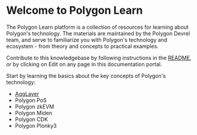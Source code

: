 # Welcome to Polygon Learn

The Polygon Learn platform is a collection of resources for learning about
Polygon's technology. The materials are maintained by the Polygon Devrel team,
and serve to familiarize you with Polygon's technology and ecosystem - from
theory and concepts to practical examples.

Contribute to this knowledgebase by following instructions in the
[README](https://github.com/0xPolygon/devrel-docs), or by clicking on
Edit on any page in this documentation portal.

Start by learning the basics about the key concepts of Polygon's technology:

- [AggLayer](agglayer/overview.md)
- Polygon PoS
- Polygon zkEVM
- Polygon Miden
- Polygon CDK
- Polygon Plonky3
